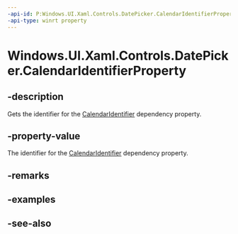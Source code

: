 ```yaml
---
-api-id: P:Windows.UI.Xaml.Controls.DatePicker.CalendarIdentifierProperty
-api-type: winrt property
---
```


<!-- Property syntax
public Windows.UI.Xaml.DependencyProperty CalendarIdentifierProperty { get; }
-->

# Windows.UI.Xaml.Controls.DatePicker.CalendarIdentifierProperty

## -description
Gets the identifier for the [CalendarIdentifier](datepicker_calendaridentifier.md) dependency property.



## -property-value
The identifier for the [CalendarIdentifier](datepicker_calendaridentifier.md) dependency property.

## -remarks

## -examples

## -see-also
